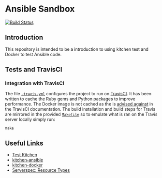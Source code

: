 # Ansible Sandbox

[![Build Status](https://travis-ci.org/dallinb/ansible-sandbox.png?branch=master)](https://travis-ci.org/dallinb/ansible-sandbox)

## Introduction

This repository is intended to be a introduction to using kitchen test and
Docker to test Ansible code.

## Tests and TravisCI

### Integration with TravisCI

The file [`.travis.yml`](.travis.yml) configures the project to run on
[TravisCI](https://travis-ci.org/dallinb/ansible-sandbox).  It has been written
to cache the Ruby gems and Python packages to improve performance.  The
Docker image is not cached as the is
[advised against](https://docs.travis-ci.com/user/caching/#Things-not-to-cache)
in the TravisCI documentation.  The build installation and build steps for
Travis are mirrored in the provided
[`Makefile`](Makefile) so to emulate what is ran on the Travis server locally
simply run:

```shell
make
```

## Useful Links

* [Test Kitchen](http://kitchen.ci/)
* [kitchen-ansible](https://github.com/neillturner/kitchen-ansible/blob/master/README.md)
* [kitchen-docker](https://github.com/test-kitchen/kitchen-docker)
* [Serverspec: Resource Types](http://serverspec.org/resource_types.html)
